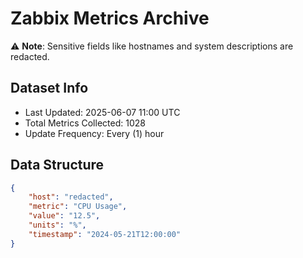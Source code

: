 # Zabbix Metrics Archive

⚠️ **Note**: Sensitive fields like hostnames and system descriptions are redacted.

## Dataset Info
- Last Updated: 2025-06-07 11:00 UTC
- Total Metrics Collected: 1028
- Update Frequency: Every (1) hour

## Data Structure
```json
{
    "host": "redacted",
    "metric": "CPU Usage",
    "value": "12.5",
    "units": "%",
    "timestamp": "2024-05-21T12:00:00"
}
```

